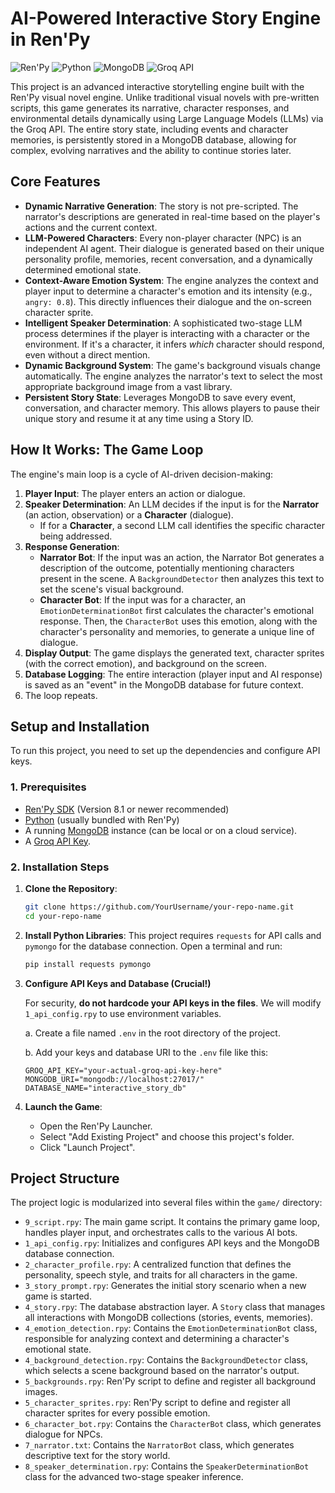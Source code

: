 # AI-Powered Interactive Story Engine in Ren'Py

![Ren'Py](https://img.shields.io/badge/Ren'Py-8.1.3-ffde5d.svg)
![Python](https://img.shields.io/badge/Python-3.9+-blue.svg)
![MongoDB](https://img.shields.io/badge/MongoDB-Required-green.svg)
![Groq API](https://img.shields.io/badge/API-Groq-lightgrey.svg)

This project is an advanced interactive storytelling engine built with the Ren'Py visual novel engine. Unlike traditional visual novels with pre-written scripts, this game generates its narrative, character responses, and environmental details dynamically using Large Language Models (LLMs) via the Groq API. The entire story state, including events and character memories, is persistently stored in a MongoDB database, allowing for complex, evolving narratives and the ability to continue stories later.

## Core Features

-   **Dynamic Narrative Generation**: The story is not pre-scripted. The narrator's descriptions are generated in real-time based on the player's actions and the current context.
-   **LLM-Powered Characters**: Every non-player character (NPC) is an independent AI agent. Their dialogue is generated based on their unique personality profile, memories, recent conversation, and a dynamically determined emotional state.
-   **Context-Aware Emotion System**: The engine analyzes the context and player input to determine a character's emotion and its intensity (e.g., `angry: 0.8`). This directly influences their dialogue and the on-screen character sprite.
-   **Intelligent Speaker Determination**: A sophisticated two-stage LLM process determines if the player is interacting with a character or the environment. If it's a character, it infers *which* character should respond, even without a direct mention.
-   **Dynamic Background System**: The game's background visuals change automatically. The engine analyzes the narrator's text to select the most appropriate background image from a vast library.
-   **Persistent Story State**: Leverages MongoDB to save every event, conversation, and character memory. This allows players to pause their unique story and resume it at any time using a Story ID.

## How It Works: The Game Loop

The engine's main loop is a cycle of AI-driven decision-making:

1.  **Player Input**: The player enters an action or dialogue.
2.  **Speaker Determination**: An LLM decides if the input is for the **Narrator** (an action, observation) or a **Character** (dialogue).
    -   If for a **Character**, a second LLM call identifies the specific character being addressed.
3.  **Response Generation**:
    -   **Narrator Bot**: If the input was an action, the Narrator Bot generates a description of the outcome, potentially mentioning characters present in the scene. A `BackgroundDetector` then analyzes this text to set the scene's visual background.
    -   **Character Bot**: If the input was for a character, an `EmotionDeterminationBot` first calculates the character's emotional response. Then, the `CharacterBot` uses this emotion, along with the character's personality and memories, to generate a unique line of dialogue.
4.  **Display Output**: The game displays the generated text, character sprites (with the correct emotion), and background on the screen.
5.  **Database Logging**: The entire interaction (player input and AI response) is saved as an "event" in the MongoDB database for future context.
6.  The loop repeats.

## Setup and Installation

To run this project, you need to set up the dependencies and configure API keys.

### 1. Prerequisites
-   [Ren'Py SDK](https://www.renpy.org/latest.html) (Version 8.1 or newer recommended)
-   [Python](https://www.python.org/downloads/) (usually bundled with Ren'Py)
-   A running [MongoDB](https://www.mongodb.com/try/download/community) instance (can be local or on a cloud service).
-   A [Groq API Key](https://console.groq.com/keys).

### 2. Installation Steps

1.  **Clone the Repository**:
    ```bash
    git clone https://github.com/YourUsername/your-repo-name.git
    cd your-repo-name
    ```

2.  **Install Python Libraries**:
    This project requires `requests` for API calls and `pymongo` for the database connection. Open a terminal and run:
    ```bash
    pip install requests pymongo
    ```

3.  **Configure API Keys and Database (Crucial!)**

    For security, **do not hardcode your API keys in the files**. We will modify `1_api_config.rpy` to use environment variables.

    a. Create a file named `.env` in the root directory of the project.
    
    b. Add your keys and database URI to the `.env` file like this:
    ```
    GROQ_API_KEY="your-actual-groq-api-key-here"
    MONGODB_URI="mongodb://localhost:27017/"
    DATABASE_NAME="interactive_story_db"
    ```

4.  **Launch the Game**:
    -   Open the Ren'Py Launcher.
    -   Select "Add Existing Project" and choose this project's folder.
    -   Click "Launch Project".

## Project Structure

The project logic is modularized into several files within the `game/` directory:

-   `9_script.rpy`: The main game script. It contains the primary game loop, handles player input, and orchestrates calls to the various AI bots.
-   `1_api_config.rpy`: Initializes and configures API keys and the MongoDB database connection.
-   `2_character_profile.rpy`: A centralized function that defines the personality, speech style, and traits for all characters in the game.
-   `3_story_prompt.rpy`: Generates the initial story scenario when a new game is started.
-   `4_story.rpy`: The database abstraction layer. A `Story` class that manages all interactions with MongoDB collections (stories, events, memories).
-   `4_emotion_detection.rpy`: Contains the `EmotionDeterminationBot` class, responsible for analyzing context and determining a character's emotional state.
-   `4_background_detection.rpy`: Contains the `BackgroundDetector` class, which selects a scene background based on the narrator's output.
-   `5_backgrounds.rpy`: Ren'Py script to define and register all background images.
-   `5_character_sprites.rpy`: Ren'Py script to define and register all character sprites for every possible emotion.
-   `6_character_bot.rpy`: Contains the `CharacterBot` class, which generates dialogue for NPCs.
-   `7_narrator.txt`: Contains the `NarratorBot` class, which generates descriptive text for the story world.
-   `8_speaker_determination.rpy`: Contains the `SpeakerDeterminationBot` class for the advanced two-stage speaker inference.


